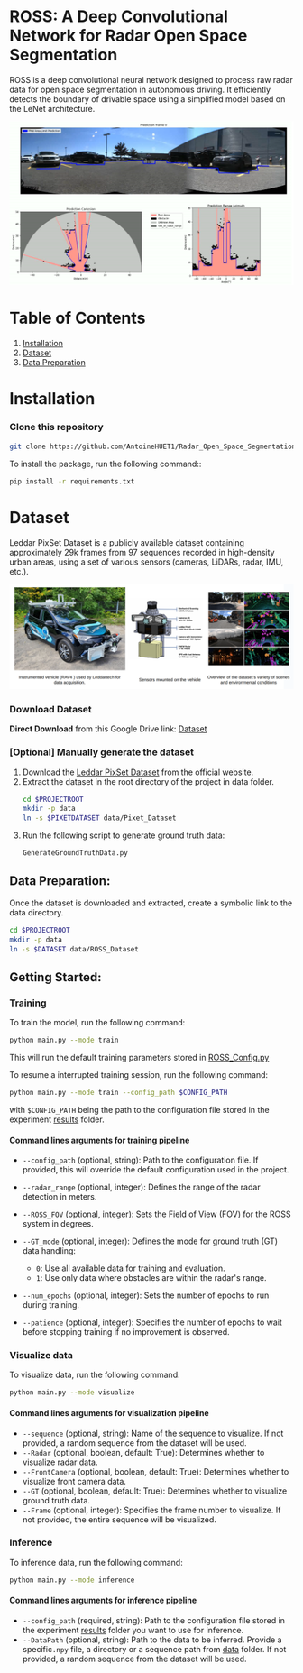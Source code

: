 # ROSS: A Deep Convolutional Network for Radar Open Space Segmentation



ROSS is a deep convolutional neural network designed to process raw radar data for open space segmentation in autonomous driving. It efficiently detects the boundary of drivable space using a simplified model based on the LeNet architecture.

![Radar_open_space_segmentation.jpg](Images/Radar_open_space_segmentation.png)

# Table of Contents

1. [Installation](#Installation) 
2. [Dataset](#Dataset)
3. [Data Preparation](#Data-Preparation)

# Installation
### Clone this repository
```bash
git clone https://github.com/AntoineHUET1/Radar_Open_Space_Segmentation.git
```
To install the package, run the following command::
```bash
pip install -r requirements.txt
```
# Dataset

Leddar PixSet Dataset is a publicly available dataset containing approximately 29k frames from 97 sequences recorded in high-density urban areas, using a set of various sensors (cameras, LiDARs, radar, IMU, etc.).

![Ledartech.png](Images/Ledartech.png) 

### Download Dataset

**Direct Download** from this Google Drive link: [Dataset](https://drive.google.com/file/d/13Pai83qq33uq0tttysR4l-IUvQKHGcix/view?usp=sharing)

### [Optional] Manually generate the dataset

1. Download the [Leddar PixSet Dataset](https://dataset.leddartech.com/) from the official website.
2. Extract the dataset in the root directory of the project in data folder.
    ```bash
   cd $PROJECTROOT
    mkdir -p data
    ln -s $PIXETDATASET data/Pixet_Dataset
    ```
3. Run the following script to generate ground truth data:
    ```bash
    GenerateGroundTruthData.py
    ```

## Data Preparation:

Once the dataset is downloaded and extracted, create a symbolic link to the data directory.
```bash
cd $PROJECTROOT
mkdir -p data
ln -s $DATASET data/ROSS_Dataset
```

## Getting Started: 

### Training

To train the model, run the following command:
```bash
python main.py --mode train
```
This will run the default training parameters stored in [ROSS_Config.py](ROSS%2Fcfg%2FROSS_Config.py)

To resume a interrupted training session, run the following command:
```bash
python main.py --mode train --config_path $CONFIG_PATH
```
with `$CONFIG_PATH` being the path to the configuration file stored in the experiment [results](Results) folder.

#### Command lines arguments for training pipeline

- `--config_path` (optional, string): Path to the configuration file. If provided, this will override the default configuration used in the project.

- `--radar_range` (optional, integer): Defines the range of the radar detection in meters.

- `--ROSS_FOV` (optional, integer): Sets the Field of View (FOV) for the ROSS system in degrees.

- `--GT_mode` (optional, integer): Defines the mode for ground truth (GT) data handling:
  - `0`: Use all available data for training and evaluation.
  - `1`: Use only data where obstacles are within the radar's range.

- `--num_epochs` (optional, integer): Sets the number of epochs to run during training.

- `--patience` (optional, integer): Specifies the number of epochs to wait before stopping training if no improvement is observed. 

### Visualize data

To visualize data, run the following command:
```bash
python main.py --mode visualize
```

#### Command lines arguments for visualization pipeline

- `--sequence` (optional, string): Name of the sequence to visualize. If not provided, a random sequence from the dataset will be used.
- `--Radar` (optional, boolean, default: True): Determines whether to visualize radar data. 
- `--FrontCamera` (optional, boolean, default: True): Determines whether to visualize front camera data.
- `--GT` (optional, boolean, default: True): Determines whether to visualize ground truth data.
- `--Frame` (optional, integer): Specifies the frame number to visualize. If not provided, the entire sequence will be visualized.

### Inference

To inference data, run the following command:
```bash
python main.py --mode inference
```

#### Command lines arguments for inference pipeline

- `--config_path` (required, string): Path to the configuration file stored in the experiment [results](Results) folder you want to use for inference.
- `--DataPath` (optional, string): Path to the data to be inferred. Provide a specific`.npy` file, a directory or a sequence path from [data](data) folder. If not provided, a random sequence from the dataset will be used.